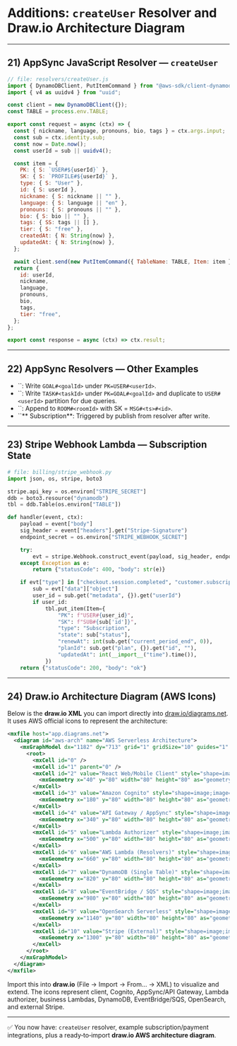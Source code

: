 # Additions: `createUser` Resolver and Draw\.io Architecture Diagram

---

## 21) AppSync JavaScript Resolver — `createUser`

```javascript
// file: resolvers/createUser.js
import { DynamoDBClient, PutItemCommand } from "@aws-sdk/client-dynamodb";
import { v4 as uuidv4 } from "uuid";

const client = new DynamoDBClient({});
const TABLE = process.env.TABLE;

export const request = async (ctx) => {
  const { nickname, language, pronouns, bio, tags } = ctx.args.input;
  const sub = ctx.identity.sub;
  const now = Date.now();
  const userId = sub || uuidv4();

  const item = {
    PK: { S: `USER#${userId}` },
    SK: { S: `PROFILE#${userId}` },
    type: { S: "User" },
    id: { S: userId },
    nickname: { S: nickname || "" },
    language: { S: language || "en" },
    pronouns: { S: pronouns || "" },
    bio: { S: bio || "" },
    tags: { SS: tags || [] },
    tier: { S: "free" },
    createdAt: { N: String(now) },
    updatedAt: { N: String(now) },
  };

  await client.send(new PutItemCommand({ TableName: TABLE, Item: item }));
  return {
    id: userId,
    nickname,
    language,
    pronouns,
    bio,
    tags,
    tier: "free",
  };
};

export const response = async (ctx) => ctx.result;
```

---

## 22) AppSync Resolvers — Other Examples

- ``: Write `GOAL#<goalId>` under `PK=USER#<userId>`.
- ``: Write `TASK#<taskId>` under `PK=GOAL#<goalId>` and duplicate to `USER#<userId>` partition for due queries.
- ``: Append to `ROOM#<roomId>` with SK = `MSG#<ts>#<id>`.
- ``** Subscription**: Triggered by publish from resolver after write.

---

## 23) Stripe Webhook Lambda — Subscription State

```python
# file: billing/stripe_webhook.py
import json, os, stripe, boto3

stripe.api_key = os.environ["STRIPE_SECRET"]
ddb = boto3.resource("dynamodb")
tbl = ddb.Table(os.environ["TABLE"])

def handler(event, ctx):
    payload = event["body"]
    sig_header = event["headers"].get("Stripe-Signature")
    endpoint_secret = os.environ["STRIPE_WEBHOOK_SECRET"]

    try:
        evt = stripe.Webhook.construct_event(payload, sig_header, endpoint_secret)
    except Exception as e:
        return {"statusCode": 400, "body": str(e)}

    if evt["type"] in ["checkout.session.completed", "customer.subscription.updated", "customer.subscription.deleted"]:
        sub = evt["data"]["object"]
        user_id = sub.get("metadata", {}).get("userId")
        if user_id:
            tbl.put_item(Item={
                "PK": f"USER#{user_id}",
                "SK": f"SUB#{sub['id']}",
                "type": "Subscription",
                "state": sub["status"],
                "renewAt": int(sub.get("current_period_end", 0)),
                "planId": sub.get("plan", {}).get("id", ""),
                "updatedAt": int(__import__("time").time()),
            })
    return {"statusCode": 200, "body": "ok"}
```

---

## 24) Draw\.io Architecture Diagram (AWS Icons)

Below is the **draw\.io XML** you can import directly into [draw.io/diagrams.net](https://app.diagrams.net). It uses AWS official icons to represent the architecture:

```xml
<mxfile host="app.diagrams.net">
  <diagram id="aws-arch" name="AWS Serverless Architecture">
    <mxGraphModel dx="1182" dy="713" grid="1" gridSize="10" guides="1" tooltips="1" connect="1" arrows="1" fold="1" page="1" pageScale="1" pageWidth="1600" pageHeight="1200" math="0" shadow="0">
      <root>
        <mxCell id="0" />
        <mxCell id="1" parent="0" />
        <mxCell id="2" value="React Web/Mobile Client" style="shape=image;image=img/lib/mscae/WebClient.svg" vertex="1" parent="1">
          <mxGeometry x="40" y="80" width="80" height="80" as="geometry" />
        </mxCell>
        <mxCell id="3" value="Amazon Cognito" style="shape=image;image=img/lib/aws3/cognito.svg" vertex="1" parent="1">
          <mxGeometry x="180" y="80" width="80" height="80" as="geometry" />
        </mxCell>
        <mxCell id="4" value="API Gateway / AppSync" style="shape=image;image=img/lib/aws3/apigateway.svg" vertex="1" parent="1">
          <mxGeometry x="340" y="80" width="80" height="80" as="geometry" />
        </mxCell>
        <mxCell id="5" value="Lambda Authorizer" style="shape=image;image=img/lib/aws3/lambda.svg" vertex="1" parent="1">
          <mxGeometry x="500" y="80" width="80" height="80" as="geometry" />
        </mxCell>
        <mxCell id="6" value="AWS Lambda (Resolvers)" style="shape=image;image=img/lib/aws3/lambda.svg" vertex="1" parent="1">
          <mxGeometry x="660" y="80" width="80" height="80" as="geometry" />
        </mxCell>
        <mxCell id="7" value="DynamoDB (Single Table)" style="shape=image;image=img/lib/aws3/dynamodb.svg" vertex="1" parent="1">
          <mxGeometry x="820" y="80" width="80" height="80" as="geometry" />
        </mxCell>
        <mxCell id="8" value="EventBridge / SQS" style="shape=image;image=img/lib/aws3/sqs.svg" vertex="1" parent="1">
          <mxGeometry x="980" y="80" width="80" height="80" as="geometry" />
        </mxCell>
        <mxCell id="9" value="OpenSearch Serverless" style="shape=image;image=img/lib/aws3/opensearch.svg" vertex="1" parent="1">
          <mxGeometry x="1140" y="80" width="80" height="80" as="geometry" />
        </mxCell>
        <mxCell id="10" value="Stripe (External)" style="shape=image;image=img/lib/mscae/Payment.svg" vertex="1" parent="1">
          <mxGeometry x="1300" y="80" width="80" height="80" as="geometry" />
        </mxCell>
      </root>
    </mxGraphModel>
  </diagram>
</mxfile>
```

Import this into **draw\.io** (File → Import → From… → XML) to visualize and extend. The icons represent client, Cognito, AppSync/API Gateway, Lambda authorizer, business Lambdas, DynamoDB, EventBridge/SQS, OpenSearch, and external Stripe.

---

✅ You now have: `createUser` resolver, example subscription/payment integrations, plus a ready‑to‑import **draw\.io AWS architecture diagram**.

